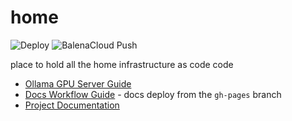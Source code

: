 # home

![Deploy](https://github.com/homeiac/home/workflows/.github/workflows/deploy_to_github.yml/badge.svg)
![BalenaCloud Push](https://github.com/homeiac/home/workflows/BalenaCloud%20Push/badge.svg)

place to hold all the home infrastructure as code code

* [Ollama GPU Server Guide](proxmox/guides/ollama-gpu-server.md)
* [Docs Workflow Guide](docs/source/md/docs_workflow_guide.md) - docs deploy from the `gh-pages` branch
* [Project Documentation](https://homeiac.github.io/home/)
